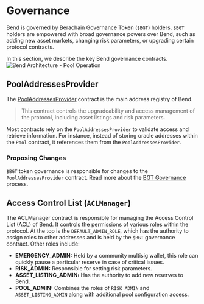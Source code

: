 # Governance

Bend is governed by Berachain Governance Token (`$BGT`) holders. `$BGT` holders are empowered with broad governance powers over Bend, such as adding new asset markets, changing risk parameters, or upgrading certain protocol contracts.

In this section, we describe the key Bend governance contracts.
![Bend Architecture - Pool Operation](/assets/bend-architecture-poolOperation.png)

## PoolAddressesProvider

The [PoolAddressesProvider](/developers/contracts/pooladdressesprovider) contract is the main address registry of Bend.

> This contract controls the upgradeability and access management of the protocol, including asset listings and risk parameters.

Most contracts rely on the `PoolAddressesProvider` to validate access and retrieve information. For instance, instead of storing oracle addresses within the `Pool` contract, it references them from the `PoolAddressesProvider`.

### Proposing Changes

`$BGT` token governance is responsible for changes to the `PoolAddressesProvider` contract. Read more about the [BGT Governance](https://docs.berachain.com/learn/pol/tokens/bgt#governance) process.

## Access Control List (`ACLManager`)

The ACLManager contract is responsible for managing the Access Control List (ACL) of Bend. It controls the permissions of various roles within the protocol. At the top is the `DEFAULT_ADMIN_ROLE`, which has the authority to assign roles to other addresses and is held by the `$BGT` governance contract. Other roles include:

- **EMERGENCY_ADMIN:** Held by a community multisig wallet, this role can quickly pause a particular reserve in case of critical issues.
- **RISK_ADMIN:** Responsible for setting risk parameters.
- **ASSET_LISTING_ADMIN:** Has the authority to add new reserves to Bend.
- **POOL_ADMIN:** Combines the roles of `RISK_ADMIN` and `ASSET_LISTING_ADMIN` along with additional pool configuration access.
